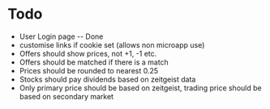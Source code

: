 Todo
====

* User Login page -- Done
* customise links if cookie set (allows non microapp use)
* Offers should show prices, not +1, -1 etc.
* Offers should be matched if there is a match
* Prices should be rounded to nearest 0.25
* Stocks should pay dividends based on zeitgeist data
* Only primary price should be based on zeitgeist, trading price should be based on secondary market